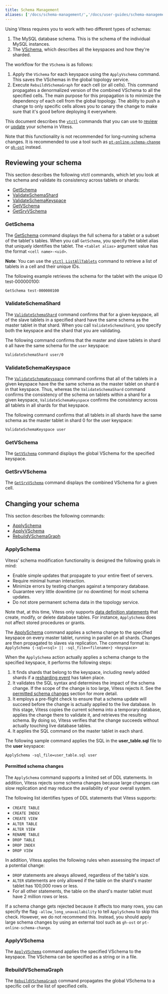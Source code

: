 ```yaml
---
title: Schema Management
aliases: ['/docs/schema-management/','/docs/user-guides/schema-management/']
---
```


Using Vitess requires you to work with two different types of schemas:

1. The MySQL database schema. This is the schema of the individual MySQL instances.
2. The [VSchema](../../reference/vschema), which describes all the keyspaces and how they're sharded.

The workflow for the `VSchema` is as follows:

1. Apply the `VSchema` for each keyspace using the `ApplyVschema` command. This saves the VSchemas in the global topology service.
2. Execute `RebuildVSchemaGraph` for each cell (or all cells). This command propagates a denormalized version of the combined VSchema to all the specified cells. The main purpose for this propagation is to minimize the dependency of each cell from the global topology. The ability to push a change to only specific cells allows you to canary the change to make sure that it's good before deploying it everywhere.

This document describes the [`vtctl`](../../reference/vtctl/) commands that you can use to [review](#reviewing-your-schema) or [update](#changing-your-schema) your schema in Vitess.

Note that this functionality is not recommended for long-running schema changes. It is recommended to use a tool such as [`pt-online-schema-change`](https://www.percona.com/doc/percona-toolkit/LATEST/pt-online-schema-change.html) or [`gh-ost`](https://github.com/github/gh-ost) instead.


## Reviewing your schema

This section describes the following vtctl commands, which let you look at the schema and validate its consistency across tablets or shards:

* [GetSchema](#getschema)
* [ValidateSchemaShard](#validateschemashard)
* [ValidateSchemaKeyspace](#validateschemakeyspace)
* [GetVSchema](#getvschema)
* [GetSrvVSchema](#getsrvvschema)

### GetSchema

The [GetSchema](../../reference/vtctl/#getschema) command displays the full schema for a tablet or a subset of the tablet's tables. When you call `GetSchema`, you specify the tablet alias that uniquely identifies the tablet. The `<tablet alias>` argument value has the format `<cell name>-<uid>`.

**Note**: You can use the [`vtctl ListAllTablets`](../../reference/vtctl/#listalltablets) command to retrieve a list of tablets in a cell and their unique IDs.

The following example retrieves the schema for the tablet with the unique ID test-000000100:

``` sh
GetSchema test-000000100
```

### ValidateSchemaShard

The [`ValidateSchemaShard`](../../reference/vtctl/#validateschemashard) command confirms that for a given keyspace, all of the slave tablets in a specified shard have the same schema as the master tablet in that shard. When you call `ValidateSchemaShard`, you specify both the keyspace and the shard that you are validating.

The following command confirms that the master and slave tablets in shard `0` all have the same schema for the `user` keyspace:

``` sh
ValidateSchemaShard user/0
```

### ValidateSchemaKeyspace

The [`ValidateSchemaKeyspace`](../../reference/vtctl/#validateschemakeyspace) command confirms that all of the tablets in a given keyspace have the the same schema as the master tablet on shard `0` in that keyspace. Thus, whereas the `ValidateSchemaShard` command confirms the consistency of the schema on tablets within a shard for a given keyspace, `ValidateSchemaKeyspace` confirms the consistency across all tablets in all shards for that keyspace.

The following command confirms that all tablets in all shards have the same schema as the master tablet in shard 0 for the user keyspace:

``` sh
ValidateSchemaKeyspace user
```

### GetVSchema

The [`GetVSchema`](../../reference/vtctl/#getvschema) command displays the global VSchema for the specified keyspace.

### GetSrvVSchema

The [`GetSrvVSchema`](../../reference/vtctl/#getsrvvschema) command displays the combined VSchema for a given cell.

## Changing your schema

This section describes the following commands:

* [ApplySchema](#applyschema)
* [ApplyVSchema](#applyvschema)
* [RebuildVSchemaGraph](#rebuildvschemagraph)

### ApplySchema

Vitess' schema modification functionality is designed the following goals in mind:

* Enable simple updates that propagate to your entire fleet of servers.
* Require minimal human interaction.
* Minimize errors by testing changes against a temporary database.
* Guarantee very little downtime (or no downtime) for most schema updates.
* Do not store permanent schema data in the topology service.

Note that, at this time, Vitess only supports [data definition statements](https://dev.mysql.com/doc/refman/5.6/en/sql-syntax-data-definition.html) that create, modify, or delete database tables. For instance, `ApplySchema` does not affect stored procedures or grants.

The [ApplySchema](../../reference/vtctl/#applyvschema) command applies a schema change to the specified keyspace on every master tablet, running in parallel on all shards. Changes are then propagated to slaves via replication. The command format is: `ApplySchema {-sql=<sql> || -sql_file=<filename>} <keyspace>`

When the `ApplySchema` action actually applies a schema change to the specified keyspace, it performs the following steps:

1. It finds shards that belong to the keyspace, including newly added shards if a [resharding event](../sharding/#resharding) has taken place.
2. It validates the SQL syntax and determines the impact of the schema change. If the scope of the change is too large, Vitess rejects it. See the [permitted schema changes](#permitted-schema-changes) section for more detail.
3. It employs a pre-flight check to ensure that a schema update will succeed before the change is actually applied to the live database. In this stage, Vitess copies the current schema into a temporary database, applies the change there to validate it, and retrieves the resulting schema. By doing so, Vitess verifies that the change succeeds without actually touching live database tables.
4. It applies the SQL command on the master tablet in each shard.

The following sample command applies the SQL in the **user_table.sql** file to the **user** keyspace:

`ApplySchema -sql_file=user_table.sql user`

#### Permitted schema changes

The `ApplySchema` command supports a limited set of DDL statements. In addition, Vitess rejects some schema changes because large changes can slow replication and may reduce the availability of your overall system.

The following list identifies types of DDL statements that Vitess supports:

* `CREATE TABLE`
* `CREATE INDEX`
* `CREATE VIEW`
* `ALTER TABLE`
* `ALTER VIEW`
* `RENAME TABLE`
* `DROP TABLE`
* `DROP INDEX`
* `DROP VIEW`

In addition, Vitess applies the following rules when assessing the impact of a potential change:

* `DROP` statements are always allowed, regardless of the table's size.
* `ALTER` statements are only allowed if the table on the shard's master tablet has 100,000 rows or less.
* For all other statements, the table on the shard's master tablet must have 2 million rows or less.

If a schema change gets rejected because it affects too many rows, you can specify the flag `-allow_long_unavailability` to tell `ApplySchema` to skip this check. However, we do not recommend this. Instead, you should apply large schema changes by using an external tool such as `gh-ost` or `pt-online-schema-change`.

### ApplyVSchema

The [`ApplyVSchema`](../../reference/vtctl/#applyvschema) command applies the specified VSchema to the keyspace. The VSchema can be specified as a string or in a file.

### RebuildVSchemaGraph

The [`RebuildVSchemaGraph`](../../reference/vtctl/#rebuildvschemagraph) command propagates the global VSchema to a specific cell or the list of specified cells.
